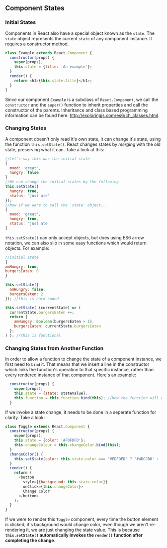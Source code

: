## Component States

### Initial States
Components in React also have a special object known as the `state`. The `state` object represents the current `state` of any component instance. It requires a constructor method.
```javascript
class Example extends React.Component {
  constructor(props) {
    super(props);
    this.state = {title: 'An example'};
  }
  render() {
    return <h1>{this.state.title}</h1>;
  }
}
```
Since our component `Example` is a subclass of `React.Component`, we call the `constructor` and the `super()` function to inherit properties and call the constructor of the parents. Inheritance and class based programming information can be found here: http://exploringjs.com/es6/ch_classes.html.

### Changing States
A component doesn't only read it's own state, it can change it's state, using the function `this.setState()`. React changes states by _merging_ with the old state, preserving what it can. Take a look at this:
```javascript
//Let's say this was the initial state
{
  mood: 'great',
  hungry: false
}
//We can change the initial states by the following
this.setState({ 
  hungry: true,
  status: "just ate"
});
//Now if we were to call the 'state' object...
{
  mood: 'great',
  hungry: true,
  status: "just ate
}
```
`this.setState()` can only accept objects, but does using ES6 arrow notation, we can also slip in some easy functions which would return objects. For example:
```javascript
//initial state 
{
amHungry: true,
burgersEaten: 0
}

this.setState({
  amHungry: false, 
  burgersEaten: 2
}); //this is hard-coded

this.setState( (currentState) => (
  currentState.burgersEaten ++;
  return {
    amHungry: Boolean(burgersEaten > 1),
    burgersEaten: currentState.burgersEaten
  };
) ); //this is functional

```

### Changing States from Another Function
In order to allow a function to change the state of a component instance, we first need to `bind` it. That means that we insert a line in the constructor which links the function's operation to that specific instance, rather than every rendered instance of that component. Here's an example:
```javascript
  constructor(props) {
    super(props);
    this.state = {state: stateValue};
    this.function = this.function.bind(this); //Now the function will only operate on this instance
  }
```
If we invoke a state change, it needs to be done in a seperate function for clarity. Take a look:
```javascript
class Toggle extends React.Component {
  constructor(props) {
    super(props);
    this.state = {color: '#FDFDFD'};
    this.changeColour = this.changeColor.bind(this);
  }
  changeColor() {
    this.setState(color: this.state.color === '#FDFDFD' ? '#4DCCB0' : '#FDFDFD');
  }
  render() {
    return (
      <button
        style={{background: this.state.color}} 
        onClick={this.changeColor}>
        Change Color
      </button>
    );
  }
}
```
If we were to render this `Toggle` component, every time the button element is clicked, it's background would change color, even though we aren't re-rendering it, we are just changing the state value. This is because __`this.setState()` automatically invokes the `render()` function after completing the change__.
